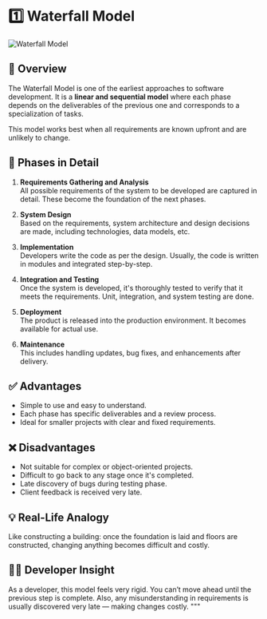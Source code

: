 # 1️⃣ Waterfall Model

![Waterfall Model](https://raw.githubusercontent.com/ashutoshSnj/sdlc-models-summary/main/waterfall_model.jpg)


## 📌 Overview
The Waterfall Model is one of the earliest approaches to software development. It is a **linear and sequential model** where each phase depends on the deliverables of the previous one and corresponds to a specialization of tasks.

This model works best when all requirements are known upfront and are unlikely to change.

## 🔁 Phases in Detail

1. **Requirements Gathering and Analysis**  
   All possible requirements of the system to be developed are captured in detail. These become the foundation of the next phases.

2. **System Design**  
   Based on the requirements, system architecture and design decisions are made, including technologies, data models, etc.

3. **Implementation**  
   Developers write the code as per the design. Usually, the code is written in modules and integrated step-by-step.

4. **Integration and Testing**  
   Once the system is developed, it's thoroughly tested to verify that it meets the requirements. Unit, integration, and system testing are done.

5. **Deployment**  
   The product is released into the production environment. It becomes available for actual use.

6. **Maintenance**  
   This includes handling updates, bug fixes, and enhancements after delivery.

## ✅ Advantages
- Simple to use and easy to understand.
- Each phase has specific deliverables and a review process.
- Ideal for smaller projects with clear and fixed requirements.

## ❌ Disadvantages
- Not suitable for complex or object-oriented projects.
- Difficult to go back to any stage once it's completed.
- Late discovery of bugs during testing phase.
- Client feedback is received very late.

## 💡 Real-Life Analogy
Like constructing a building: once the foundation is laid and floors are constructed, changing anything becomes difficult and costly.

## 👨‍💻 Developer Insight
As a developer, this model feels very rigid. You can’t move ahead until the previous step is complete. Also, any misunderstanding in requirements is usually discovered very late — making changes costly.
"""

